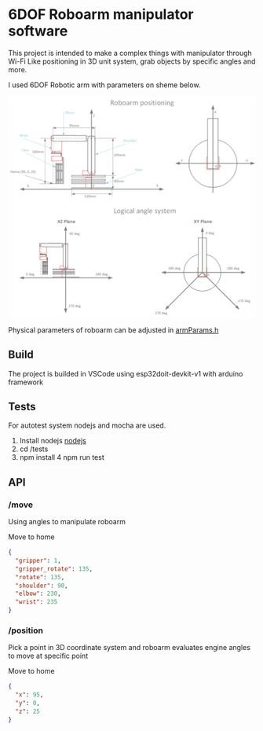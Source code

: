 # 6DOF Roboarm manipulator software

This project is intended to make a complex things with manipulator through Wi-Fi
Like positioning in 3D unit system, grab objects by specific angles and more.


I used 6DOF Robotic arm with parameters on sheme below.
 
![Roboarm scheme](/docs/scheme.png "Roboarm scheme")

Physical parameters of roboarm can be adjusted in [armParams.h](/include/armParams.h "armParams.h")

## Build

The project is builded in VSCode using esp32doit-devkit-v1 with arduino framework

## Tests

For autotest system nodejs and mocha are used.

1. Install nodejs [nodejs](https://nodejs.org "nodejs")
2. cd /tests
3. npm install
4  npm run test
   
## API

### /move
Using angles to manipulate roboarm

Move to home
```json
{
  "gripper": 1,
  "gripper_rotate": 135,
  "rotate": 135,
  "shoulder": 90,
  "elbow": 230,
  "wrist": 235
}
```

### /position
Pick a point in 3D coordinate system and roboarm evaluates engine angles to move at specific point

Move to home
```json
{
  "x": 95,
  "y": 0,
  "z": 25
}
```




